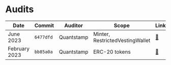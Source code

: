 # Audits

| Date          | Commit    | Auditor    | Scope                           | Links               |
|---------------| --------- |------------|---------------------------------|---------------------|
| June 2023     | `6477dfd` | Quantstamp | Minter, RestrictedVestingWallet | [🔗](./2023-06.pdf) |
| February 2023 | `bb85a0a` | Quantstamp | ERC-20 tokens                   | [🔗](./2023-02.pdf) |

